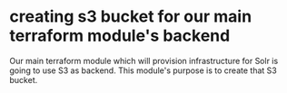 # creating s3 bucket for our main terraform module's backend

Our main terraform module which will provision infrastructure for Solr is going to use S3 as backend. This module's purpose is to create that S3 bucket.
